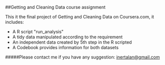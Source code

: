 
##Getting and Cleaning Data course assignment

This it the final project of Getting and Cleaning Data on Coursera.com, it includes:


* A R script "run_analysis"
* A tidy data manipulated according to the requirement
* An independent data created by 5th step in the R scripted
* A Codebook provides information for both datasets



#####Please contact me if you have any suggestion:
inertalan@gmail.com
